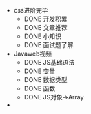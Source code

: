 - css进阶完毕
	- DONE 开发积累
	- DONE 文章推荐
	- DONE 小知识
	- DONE 面试题了解
- Javaweb视频
	- DONE JS基础语法
	- DONE 变量
	- DONE 数据类型
	- DONE 函数
	- DONE JS对象->Array
-